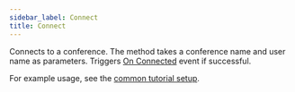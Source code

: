 ```yaml
---
sidebar_label: Connect
title: Connect
---
```

Connects to a conference. The method takes a conference name and user name as parameters. Triggers [On Connected](../Events/on-connected) event if successful.

For example usage, see the [common tutorial setup](../../tutorial/common-setup).